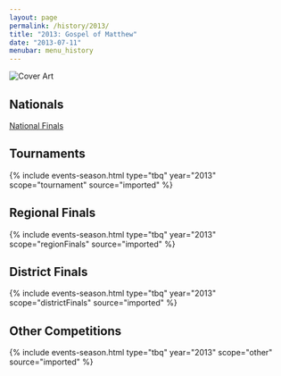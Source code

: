 ```yaml
---
layout: page
permalink: /history/2013/
title: "2013: Gospel of Matthew"
date: "2013-07-11"
menubar: menu_history
---
```


<img src="{% link assets/scripture-portions/2013.jpg %}" alt="Cover Art" style="max-height:400px" />

## Nationals

<a href="{% link _pages/history/2013/nationals.md %}" class="button is-primary">National Finals</a>

## Tournaments

{% include events-season.html type="tbq" year="2013" scope="tournament" source="imported" %}

## Regional Finals

{% include events-season.html type="tbq" year="2013" scope="regionFinals" source="imported" %}

## District Finals

{% include events-season.html type="tbq" year="2013" scope="districtFinals" source="imported" %}

## Other Competitions

{% include events-season.html type="tbq" year="2013" scope="other" source="imported" %}